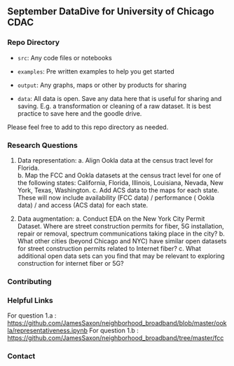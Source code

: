 ## September DataDive for University of Chicago CDAC 

### Repo Directory 

- `src`: Any code files or notebooks 

- `examples`: Pre written examples to help you get started 

- `output`: Any graphs, maps or other by products for sharing 

- `data`: All data is open. Save any data here that is useful for sharing and saving. E.g. a transformation or cleaning of a raw dataset. It is best practice to save here and the goodle drive. 

Please feel free to add to this repo directory as needed. 

### Research Questions 
1. Data representation: 
a. Align Ookla data at the census tract level for Florida.  
b. Map the FCC and Ookla datasets at the census tract level for one of the following states: California, Florida, Illinois, Louisiana, Nevada, New York, Texas, Washington.
c. Add ACS data to the maps for each state. These will now include availability (FCC data) / performance ( Ookla data) / and access (ACS data) for each state. 

2. Data augmentation:
a. Conduct EDA on the New York City Permit Dataset. Where are street construction permits for fiber, 5G installation, repair or removal, spectrum communications taking place in the city?
b. What other cities (beyond Chicago and NYC) have similar open datasets for street construction permits related to Internet fiber?
c. What additional open data sets can you find that may be relevant to exploring construction for internet fiber or 5G? 

### Contributing 

### Helpful Links 

For question 1.a : https://github.com/JamesSaxon/neighborhood_broadband/blob/master/ookla/representativeness.ipynb
For question 1.b : https://github.com/JamesSaxon/neighborhood_broadband/tree/master/fcc

### Contact
 
